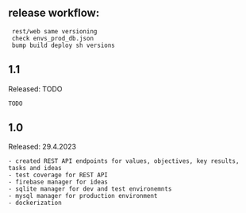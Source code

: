 ## release workflow:

     rest/web same versioning
     check envs_prod_db.json
     bump build deploy sh versions

## 1.1
Released: TODO

    TODO

## 1.0
Released: 29.4.2023

    - created REST API endpoints for values, objectives, key results, tasks and ideas
    - test coverage for REST API 
    - firebase manager for ideas
    - sqlite manager for dev and test environemnts
    - mysql manager for production environment
    - dockerization